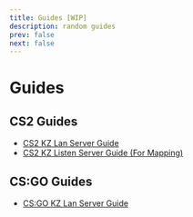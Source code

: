 ```yaml
---
title: Guides [WIP]
description: random guides
prev: false
next: false
---
```


# Guides

## CS2 Guides
- [CS2 KZ Lan Server Guide](/guides/cs2kz-lan)
- [CS2 KZ Listen Server Guide (For Mapping)](/guides/cs2kz-listen)

## CS:GO Guides
- [CS:GO KZ Lan Server Guide](/guides/csgokz-lan)
